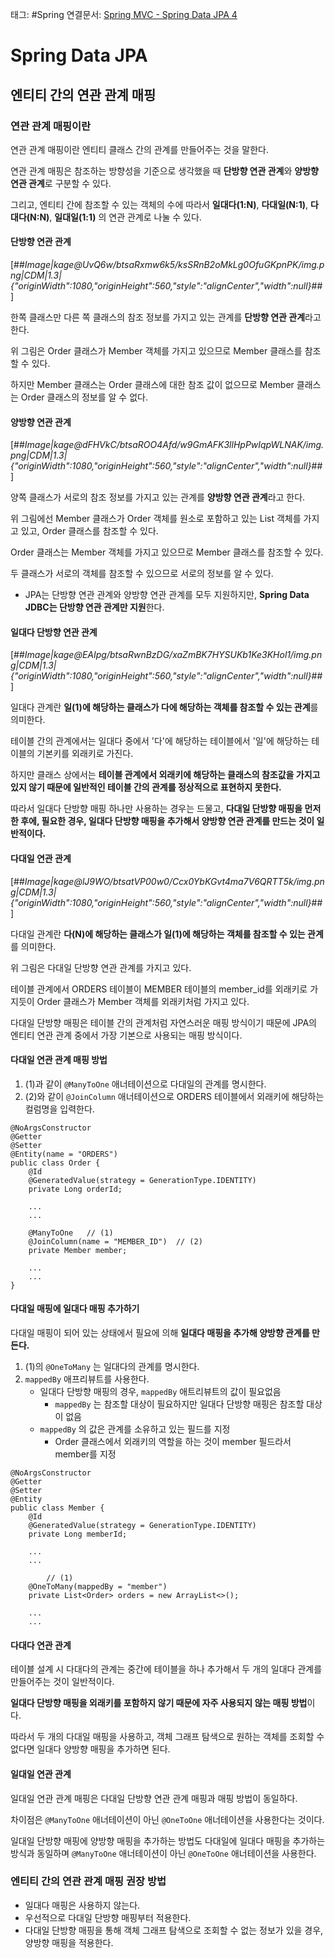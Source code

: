 태그: #Spring
연결문서: [Spring MVC - Spring Data JPA 4](Spring%20MVC%20-%20Spring%20Data%20JPA%204.md)

# Spring Data JPA

## 엔티티 간의 연관 관계 매핑

### 연관 관계 매핑이란

연관 관계 매핑이란 엔티티 클래스 간의 관계를 만들어주는 것을 말한다.  
  

연관 관계 매핑은 참조하는 방향성을 기준으로 생각했을 때 **단방향 연관 관계**와 **양방향 연관 관계**로 구분할 수 있다.  
  

그리고, 엔티티 간에 참조할 수 있는 객체의 수에 따라서 **일대다(1:N)**, **다대일(N:1)**, **다대다(N:N)**, **일대일(1:1)** 의 연관 관계로 나눌 수 있다.

#### 단방향 연관 관계

[##_Image|kage@UvQ6w/btsaRxmw6k5/ksSRnB2oMkLg0OfuGKpnPK/img.png|CDM|1.3|{"originWidth":1080,"originHeight":560,"style":"alignCenter","width":null}_##]

한쪽 클래스만 다른 쪽 클래스의 참조 정보를 가지고 있는 관계를 **단방향 연관 관계**라고 한다.  
  

위 그림은 Order 클래스가 Member 객체를 가지고 있으므로 Member 클래스를 참조할 수 있다.  
  

하지만 Member 클래스는 Order 클래스에 대한 참조 값이 없으므로 Member 클래스는 Order 클래스의 정보를 알 수 없다.

#### 양방향 연관 관계

[##_Image|kage@dFHVkC/btsaROO4Afd/w9GmAFK3llHpPwIqpWLNAK/img.png|CDM|1.3|{"originWidth":1080,"originHeight":560,"style":"alignCenter","width":null}_##]

양쪽 클래스가 서로의 참조 정보를 가지고 있는 관계를 **양방향 연관 관계**라고 한다.  
  

위 그림에선 Member 클래스가 Order 객체를 원소로 포함하고 있는 List 객체를 가지고 있고, Order 클래스를 참조할 수 있다.  
  

Order 클래스는 Member 객체를 가지고 있으므로 Member 클래스를 참조할 수 있다.  
  

두 클래스가 서로의 객체를 참조할 수 있으므로 서로의 정보를 알 수 있다.

-   JPA는 단방향 연관 관계와 양방향 연관 관계를 모두 지원하지만, **Spring Data JDBC는 단방향 연관 관계만 지원**한다.

#### 일대다 단방향 연관 관계

[##_Image|kage@EAIpg/btsaRwnBzDG/xaZmBK7HYSUKb1Ke3KHol1/img.png|CDM|1.3|{"originWidth":1080,"originHeight":560,"style":"alignCenter","width":null}_##]

일대다 관계란 **일(1)에 해당하는 클래스가 다에 해당하는 객체를 참조할 수 있는 관계**를 의미한다.  
  

테이블 간의 관계에서는 일대다 중에서 '다'에 해당하는 테이블에서 '일'에 해당하는 테이블의 기본키를 외래키로 가진다.  
  

하지만 클래스 상에서는 **테이블 관계에서 외래키에 해당하는 클래스의 참조값을 가지고 있지 않기 때문에 일반적인 테이블 간의 관계를 정상적으로 표현하지 못한다.**  
  

따라서 일대다 단방향 매핑 하나만 사용하는 경우는 드물고, **다대일 단방향 매핑을 먼저 한 후에, 필요한 경우, 일대다 단방향 매핑을 추가해서 양방향 연관 관계를 만드는 것이 일반적이다.**

#### 다대일 연관 관계

[##_Image|kage@lJ9WO/btsatVP00w0/Ccx0YbKGvt4ma7V6QRTT5k/img.png|CDM|1.3|{"originWidth":1080,"originHeight":560,"style":"alignCenter","width":null}_##]

다대일 관계란 **다(N)에 해당하는 클래스가 일(1)에 해당하는 객체를 참조할 수 있는 관계**를 의미한다.  
  

위 그림은 다대일 단방향 연관 관계를 가지고 있다.  
  

테이블 관계에서 ORDERS 테이블이 MEMBER 테이블의 member\_id를 외래키로 가지듯이 Order 클래스가 Member 객체를 외래키처럼 가지고 있다.  
  

다대일 단방향 매핑은 테이블 간의 관계처럼 자연스러운 매핑 방식이기 때문에 JPA의 엔티티 연관 관계 중에서 가장 기본으로 사용되는 매핑 방식이다.

#### 다대일 연관 관계 매핑 방법

1.  (1)과 같이 `@ManyToOne` 애너테이션으로 다대일의 관계를 명시한다.
2.  (2)와 같이 `@JoinColumn` 애너테이션으로 ORDERS 테이블에서 외래키에 해당하는 컬럼명을 입력한다.

```
@NoArgsConstructor
@Getter
@Setter
@Entity(name = "ORDERS")
public class Order {
    @Id
    @GeneratedValue(strategy = GenerationType.IDENTITY)
    private Long orderId;

    ...
    ...

    @ManyToOne   // (1)
    @JoinColumn(name = "MEMBER_ID")  // (2)
    private Member member;

    ...
    ...
}
```

#### 다대일 매핑에 일대다 매핑 추가하기

다대일 매핑이 되어 있는 상태에서 필요에 의해 **일대다 매핑을 추가해 양방향 관계를 만든다.**

1.  (1)의 `@OneToMany` 는 일대다의 관계를 명시한다.
2.  `mappedBy` 애프리뷰트를 사용한다.
    -   일대다 단방향 매핑의 경우, `mappedBy` 애트리뷰트의 값이 필요없음
        -   `mappedBy` 는 참조할 대상이 필요하지만 일대다 단방향 매핑은 참조할 대상이 없음
    -   `mappedBy` 의 값은 관계를 소유하고 있는 필드를 지정
        -   Order 클래스에서 외래키의 역할을 하는 것이 member 필드라서 member를 지정

```
@NoArgsConstructor
@Getter
@Setter
@Entity
public class Member {
    @Id
    @GeneratedValue(strategy = GenerationType.IDENTITY)
    private Long memberId;

    ...
    ...

        // (1)
    @OneToMany(mappedBy = "member")
    private List<Order> orders = new ArrayList<>();

    ...
    ...
```

#### 다대다 연관 관계

테이블 설계 시 다대다의 관계는 중간에 테이블을 하나 추가해서 두 개의 일대다 관계를 만들어주는 것이 일반적이다.  
  

**일대다 단방향 매핑을 외래키를 포함하지 않기 때문에 자주 사용되지 않는 매핑 방법**이다.  
  

따라서 두 개의 다대일 매핑을 사용하고, 객체 그래프 탐색으로 원하는 객체를 조회할 수 없다면 일대다 양방향 매핑을 추가하면 된다.

#### 일대일 연관 관계

일대일 연관 관계 매핑은 다대일 단방향 연관 관계 매핑과 매핑 방법이 동일하다.  
  

차이점은 `@ManyToOne` 애너테이션이 아닌 `@OneToOne` 애너테이션을 사용한다는 것이다.  
  

일대일 단방향 매핑에 양방향 매핑을 추가하는 방법도 다대일에 일대다 매핑을 추가하는 방식과 동일하며 `@ManyToOne` 애너테이션이 아닌 `@OneToOne` 애너테이션을 사용한다.

### 엔티티 간의 연관 관계 매핑 권장 방법

-   일대다 매핑은 사용하지 않는다.
-   우선적으로 다대일 단방향 매핑부터 적용한다.
-   다대일 단방향 매핑을 통해 객체 그래프 탐색으로 조회할 수 없는 정보가 있을 경우, 양방향 매핑을 적용한다.
